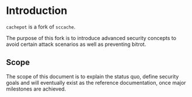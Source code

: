 # Introduction

`cachepot` is a fork of `sccache`.

The purpose of this fork is to introduce advanced security concepts to avoid certain attack scenarios as well
as preventing bitrot.

## Scope

The scope of this document is to explain the status quo, define security goals and will
eventually exist as the reference documentation, once major milestones are achieved.
